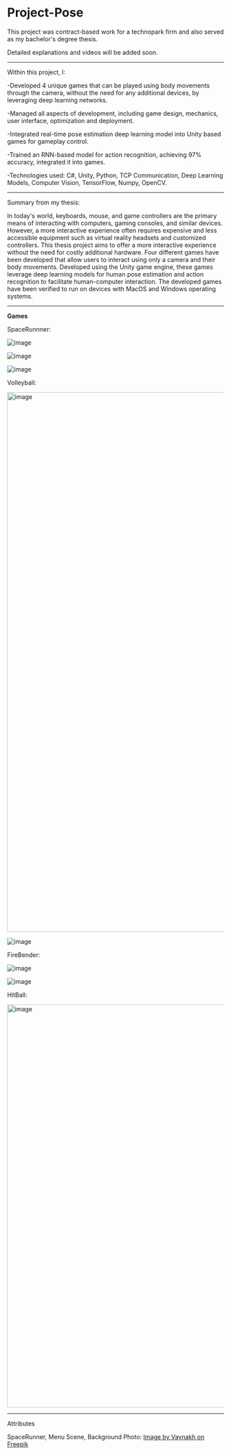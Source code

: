 # Project-Pose

This project was contract-based work for a technopark firm and also served as my bachelor's degree thesis.

Detailed explanations and videos will be added soon.

----
Within this project, I:

-Developed 4 unique games that can be played using body movements through the camera, without the need for any additional devices, by leveraging deep learning networks.

-Managed all aspects of development, including game design, mechanics, user interface, optimization and deployment.

-Integrated real-time pose estimation deep learning model into Unity based games for gameplay control.

-Trained an RNN-based model for action recognition, achieving 97% accuracy, integrated it into games.

-Technologies used: C#, Unity, Python, TCP Communication, Deep Learning Models, Computer Vision, TensorFlow, Numpy, OpenCV.

----
Summary from my thesis:

In today's world, keyboards, mouse, and game controllers are the primary means of interacting with computers, gaming consoles, and similar devices. However, a more interactive experience often requires expensive and less accessible equipment such as virtual reality headsets and customized controllers.
This thesis project aims to offer a more interactive experience without the need for costly additional hardware. Four different games have been developed that allow users to interact using only a camera and their body movements.
Developed using the Unity game engine, these games leverage deep learning models for human pose estimation and action recognition to facilitate human-computer interaction. The developed games have been verified to run on devices with MacOS and Windows operating systems.

----

**Games**


SpaceRunnner:



![image](https://github.com/user-attachments/assets/eb3f9264-37d1-4348-bd26-854d7a48d800)

![image](https://github.com/user-attachments/assets/09c3d27e-5032-46aa-bc72-6f30889ca393)

![image](https://github.com/user-attachments/assets/e1bca341-d41d-4ccb-a29f-2c12ff347348)


Volleyball:


<img width="1255" alt="image" src="https://github.com/user-attachments/assets/a2de7a22-e09a-4046-a946-5d7fee823bf8">

![image](https://github.com/user-attachments/assets/6b2ed7cd-aeec-4c7b-96a7-ce0689e4d201)


FireBender:


![image](https://github.com/user-attachments/assets/23a080a2-c3cd-4a4c-a534-7f9564fba515)

![image](https://github.com/user-attachments/assets/ee4d4180-6012-45a1-8758-9e24526ce46f)


HitBall:


<img width="937" alt="image" src="https://github.com/user-attachments/assets/fbf99506-4e04-4c72-a405-a2a17da096fa">


----
Attributes

SpaceRunner, Menu Scene, Background Photo: <a href="https://www.freepik.com/free-photo/ultra-detailed-nebula-abstract-wallpaper-4_39994508.htm#fromView=search&page=1&position=0&uuid=8fbb3dec-3c70-4c1f-8098-ee622a701e68">Image by Vaynakh on Freepik</a>
